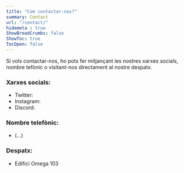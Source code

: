 ```yaml
---
title: "Com contactar-nos?"
summary: Contact
url: "/contact/"
hidemeta : true
ShowBreadCrumbs: false
ShowToc: true
TocOpen: false
---
```


Si vols contactar-nos, ho pots fer mitjançant les nostres xarxes socials, nombre tefònic o visitant-nos directament al nostre despatx.

### Xarxes socials:

* Twitter: 
* Instagram:
* Discord: 

### Nombre telefònic:
* (...)

### Despatx:
* Edifici Omega 103
